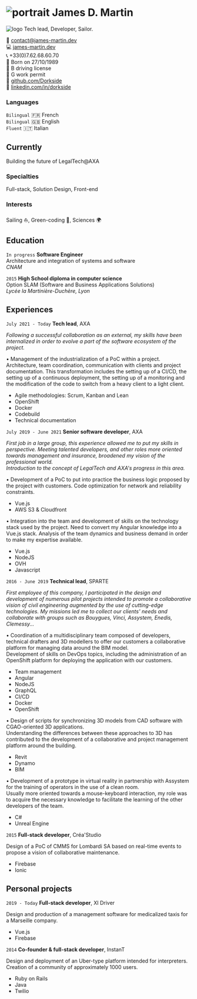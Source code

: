 # ![portrait]({{site.url}}/assets/img/portrait.jpg) James D. Martin
![logo]({{site.url}}/assets/img/logo.png)
Tech lead, Developer, Sailor.

:email: [contact@james-martin.dev](mailto:contact@james-martin.dev)  
:computer: [james-martin.dev](https://james-martin.dev)  
:telephone_receiver: +33(0)7.62.68.60.70  
:baby: Born on 27/10/1989  
:car: B driving license  
:construction_worker: G work permit  
:link: [github.com/Dorkside](https://github.com/Dorkside)  
:link: [linkedin.com/in/dorkside](https://www.linkedin.com/in/dorkside/)

### Languages

`Bilingual`
:fr: French  
`Bilingual`
:uk: English  
`Fluent`
:it: Italian

## Currently

Building the future of LegalTech@AXA

### Specialties

Full-stack, Solution Design, Front-end

### Interests

Sailing :sailboat:, Green-coding :seedling:, Sciences :earth_africa:

## Education
`In progress`
__Software Engineer__  
Architecture and integration of systems and software  
_CNAM_

`2015`
__High School diploma in computer science__  
Option SLAM (Software and Business Applications Solutions)  
_Lycée la Martinière-Duchère, Lyon_

## Experiences

`July 2021 - Today`
__Tech lead__, AXA

_Following a successful collaboration as an external, my skills have been internalized in order to evolve a part of the software ecosystem of the project._

• Management of the industrialization of a PoC within a project. Architecture, team coordination, communication with clients and project documentation. This transformation includes the setting up of a CI/CD, the setting up of a continuous deployment, the setting up of a monitoring and the modification of the code to switch from a heavy client to a light client.
- Agile methodologies: Scrum, Kanban and Lean
- OpenShift
- Docker
- Codebuild
- Technical documentation

`July 2019 - June 2021`
__Senior software developer__, AXA

_First job in a large group, this experience allowed me to put my skills in perspective. Meeting talented developers, and other roles more oriented towards management and insurance, broadened my vision of the professional world._  
_Introduction to the concept of LegalTech and AXA's progress in this area._

• Development of a PoC to put into practice the business logic proposed by the project with customers. Code optimization for network and reliability constraints.
- Vue.js
- AWS S3 & Cloudfront

• Integration into the team and development of skills on the technology stack used by the project. Need to convert my Angular knowledge into a Vue.js stack. Analysis of the team dynamics and business demand in order to make my expertise available.
- Vue.js
- NodeJS
- OVH
- Javascript


`2016 - June 2019`
__Technical lead__, SPARTE

_First employee of this company, I participated in the design and development of numerous pilot projects intended to promote a collaborative vision of civil engineering augmented by the use of cutting-edge technologies. My missions led me to collect our clients' needs and collaborate with groups such as Bouygues, Vinci, Assystem, Enedis, Clemessy..._

• Coordination of a multidisciplinary team composed of developers, technical drafters and 3D modellers to offer our customers a collaborative platform for managing data around the BIM model.  
Development of skills on DevOps topics, including the administration of an OpenShift platform for deploying the application with our customers.  
- Team management
- Angular
- NodeJS
- GraphQL
- CI/CD
- Docker
- OpenShift

• Design of scripts for synchronizing 3D models from CAD software with CGAO-oriented 3D applications.  
Understanding the differences between these approaches to 3D has contributed to the development of a collaborative and project management platform around the building.  
- Revit
- Dynamo
- BIM

• Development of a prototype in virtual reality in partnership with Assystem for the training of operators in the use of a clean room.  
Usually more oriented towards a mouse-keyboard interaction, my role was to acquire the necessary knowledge to facilitate the learning of the other developers of the team.  
- C#
- Unreal Engine

`2015`
__Full-stack developer__, Créa'Studio

Design of a PoC of CMMS for Lombardi SA based on real-time events to propose a vision of collaborative maintenance.  
- Firebase
- Ionic

## Personal projects

`2019 - Today`
__Full-stack developer__, XI Driver

Design and production of a management software for medicalized taxis for a Marseille company.
- Vue.js
- Firebase

`2014`
__Co-founder & full-stack developer__, InstanT

Design and deployment of an Uber-type platform intended for interpreters. Creation of a community of approximately 1000 users.  
- Ruby on Rails
- Java
- Twilio

<!-- ### Footer

Last updated: July 2022 -->
